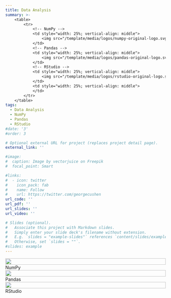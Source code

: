 ```yaml
---
title: Data Analysis
summary: >-
    <table>
        <tr>
            <!-- NumPy -->
            <td style="width: 25%; vertical-align: middle">
                <img src="/template/media/logos/numpy-original-logo.svg" style="width: 100%; height: 100%" />
            </td>
            <!-- Pandas -->
            <td style="width: 25%; vertical-align: middle">
                <img src="/template/media/logos/pandas-original-logo.svg" style="width: 100%; height: 100%" />
            </td>
            <!-- RStudio -->
            <td style="width: 25%; vertical-align: middle">
                <img src="/template/media/logos/rstudio-original-logo.svg" style="width: 100%; height: 100%" />
            </td>
            <td style="width: 25%; vertical-align: middle">
            </td>
        </tr>
    </table>
tags:
  - Data Analysis
  - NumPy
  - Pandas
  - RStudio
#date: '3'
#order: 3

# Optional external URL for project (replaces project detail page).
external_link: ''

#image:
#  caption: Image by vectorjuice on Freepik
#  focal_point: Smart

#links:
#  - icon: twitter
#    icon_pack: fab
#    name: Follow
#    url: https://twitter.com/georgecushen
url_code: ''
url_pdf: ''
url_slides: ''
url_video: ''

# Slides (optional).
#   Associate this project with Markdown slides.
#   Simply enter your slide deck's filename without extension.
#   E.g. `slides = "example-slides"` references `content/slides/example-slides.md`.
#   Otherwise, set `slides = ""`.
#slides: example
---
```

<!--
    NumPy
-->
<div class="row">
    <div class="col-2" style="display: grid; align-items: center">
        <img src="/template/media/logos/numpy-original-logo.svg" style="width: 100%; height: 100%" />
    </div>
    <div class="col-10" style="display: grid; align-items: center">
        <div class="skills-content">
            <span class="skills-name">
                NumPy
            </span>
            <div class="skills-wrapper">
                <div class="skills-percent" style="width: 80%">
                </div>
            </div>
        </div>
    </div>
</div>
<!--
    Pandas
-->
<div class="row">
    <div class="col-2" style="display: grid; align-items: center">
        <img src="/template/media/logos/pandas-original-logo.svg" style="width: 100%; height: 100%" />
    </div>
    <div class="col-10" style="display: grid; align-items: center">
        <div class="skills-content">
            <span class="skills-name">
                Pandas
            </span>
            <div class="skills-wrapper">
                <div class="skills-percent" style="width: 80%">
                </div>
            </div>
        </div>
    </div>
</div>
<!--
    RStudio
-->
<div class="row">
    <div class="col-2" style="display: grid; align-items: center">
        <img src="/template/media/logos/rstudio-original-logo.svg" style="width: 100%; height: 100%" />
    </div>
    <div class="col-10" style="display: grid; align-items: center">
        <div class="skills-content">
            <span class="skills-name">
                RStudio
            </span>
            <div class="skills-wrapper">
                <div class="skills-percent" style="width: 65%">
                </div>
            </div>
        </div>
    </div>
</div>
<!--
    ADD NEW
<div class="row">
    <div class="col-2" style="display: grid; align-items: center">
        SVG or Image Object HERE
    </div>
    <div class="col-10" style="display: grid; align-items: center">
        <div class="skills-content">
            <span class="skills-name">
                Name of skill
            </span>
            <div class="skills-wrapper">
                <div class="skills-percent" style="width: 80%">
                </div>
            </div>
        </div>
    </div>
</div>
-->
